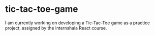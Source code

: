 # tic-tac-toe-game
I am currently working on developing a Tic-Tac-Toe game as a practice project, assigned by the Internshala React course.
